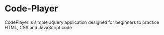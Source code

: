 # Code-Player
CodePlayer is simple Jquery application designed for beginners to practice HTML, CSS and JavaScript code
